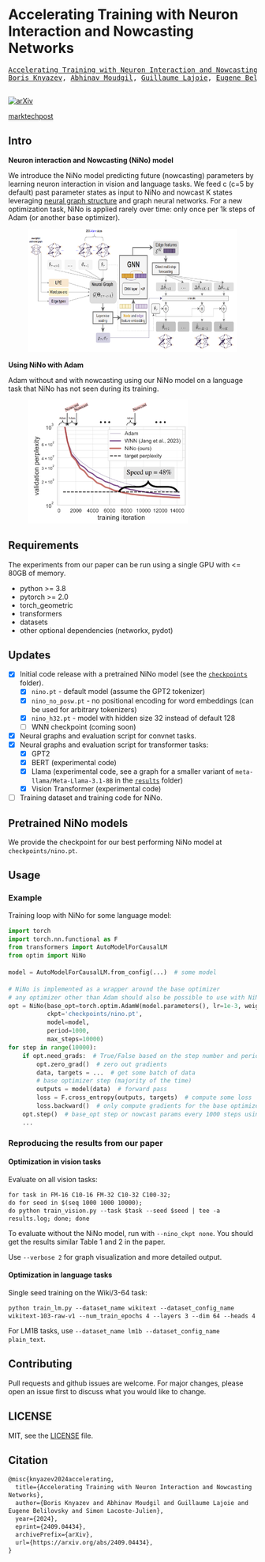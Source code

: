 # Accelerating Training with Neuron Interaction and Nowcasting Networks

<pre>
<a href="https://arxiv.org/abs/2409.04434/">Accelerating Training with Neuron Interaction and Nowcasting Networks</a>
<a href="http://bknyaz.github.io/">Boris Knyazev</a>, <a href="https://amoudgl.github.io/">Abhinav Moudgil</a>, <a href="https://www.guillaumelajoie.com/">Guillaume Lajoie</a>, <a href="https://eugenium.github.io/">Eugene Belilovsky</a>, <a href="https://www.iro.umontreal.ca/~slacoste/">Simon Lacoste-Julien</a>

</pre>

[![arXiv](https://img.shields.io/badge/arXiv-2403.12143-b31b1b.svg?logo=arxiv)](https://arxiv.org/abs/2409.04434)

[marktechpost](https://www.marktechpost.com/2024/09/17/nino-a-novel-machine-learning-approach-to-accelerate-neural-network-training-through-neuron-interaction-and-nowcasting/)

## Intro

**Neuron interaction and Nowcasting (NiNo) model** 

We introduce the NiNo model predicting future (nowcasting) parameters by learning neuron interaction 
in vision and language tasks. 
We feed c (c=5 by default) past parameter states as input to NiNo and 
nowcast K states leveraging [neural graph structure](https://github.com/mkofinas/neural-graphs) and graph neural networks.
For a new optimization task, NiNo is applied rarely over time: only once per 1k steps of Adam 
(or another base optimizer).
<figure> <img src="figs/fig_main.png" height="250"></figure>

**Using NiNo with Adam**

Adam without and with nowcasting using our NiNo model on a language task that NiNo has not seen during its training.
<figure> <img src="figs/fig_intro.png" height="250"></figure>



## Requirements

The experiments from our paper can be run using a single GPU with <= 80GB of memory.

- python >= 3.8
- pytorch >= 2.0
- torch_geometric
- transformers
- datasets
- other optional dependencies (networkx, pydot)

## Updates

- [x] Initial code release with a pretrained NiNo model (see the [`checkpoints`](checkpoints) folder).
  - [x] `nino.pt` - default model (assume the GPT2 tokenizer)
  - [x] `nino_no_posw.pt` - no positional encoding for word embeddings (can be used for arbitrary tokenizers)
  - [x] `nino_h32.pt` - model with hidden size 32 instead of default 128
  - [ ] WNN checkpoint (coming soon)
- [x] Neural graphs and evaluation script for convnet tasks.
- [x] Neural graphs and evaluation script for transformer tasks:
  - [x] GPT2
  - [x] BERT (experimental code)
  - [x] Llama (experimental code, see a graph for a smaller variant of `meta-llama/Meta-Llama-3.1-8B` in the [`results`](results) folder)
  - [x] Vision Transformer (experimental code)
- [ ] Training dataset and training code for NiNo. 

## Pretrained NiNo models

We provide the checkpoint for our best performing NiNo model at `checkpoints/nino.pt`.
 
## Usage

### Example

Training loop with NiNo for some language model:

```python
import torch
import torch.nn.functional as F
from transformers import AutoModelForCausalLM
from optim import NiNo

model = AutoModelForCausalLM.from_config(...)  # some model

# NiNo is implemented as a wrapper around the base optimizer
# any optimizer other than Adam should also be possible to use with NiNo
opt = NiNo(base_opt=torch.optim.AdamW(model.parameters(), lr=1e-3, weight_decay=1e-2),
           ckpt='checkpoints/nino.pt',
           model=model,
           period=1000,
           max_steps=10000)
for step in range(10000):
    if opt.need_grads:  # True/False based on the step number and period
        opt.zero_grad()  # zero out gradients
        data, targets = ...  # get some batch of data
        # base optimizer step (majority of the time)
        outputs = model(data)  # forward pass
        loss = F.cross_entropy(outputs, targets)  # compute some loss
        loss.backward()  # only compute gradients for the base optimizer            
    opt.step()  # base_opt step or nowcast params every 1000 steps using NiNo    
    ...
```

### Reproducing the results from our paper

#### Optimization in vision tasks

Evaluate on all vision tasks:
```commandline
for task in FM-16 C10-16 FM-32 C10-32 C100-32; 
do for seed in $(seq 1000 1000 10000); 
do python train_vision.py --task $task --seed $seed | tee -a results.log; done; done
```

To evaluate without the NiNo model, run with `--nino_ckpt none`.
You should get the results similar Table 1 and 2 in the paper.

Use `--verbose 2` for graph visualization and more detailed output.

#### Optimization in language tasks

Single seed training on the Wiki/3-64 task:

```commandline
python train_lm.py --dataset_name wikitext --dataset_config_name wikitext-103-raw-v1 --num_train_epochs 4 --layers 3 --dim 64 --heads 4
```

For LM1B tasks, use `--dataset_name lm1b --dataset_config_name plain_text`.

## Contributing

Pull requests and github issues are welcome. For major changes, please open an issue first to discuss what you would like to change.

## LICENSE

MIT, see the [LICENSE](LICENSE) file.


## Citation

```
@misc{knyazev2024accelerating,
  title={Accelerating Training with Neuron Interaction and Nowcasting Networks}, 
  author={Boris Knyazev and Abhinav Moudgil and Guillaume Lajoie and Eugene Belilovsky and Simon Lacoste-Julien},
  year={2024},
  eprint={2409.04434},
  archivePrefix={arXiv},
  url={https://arxiv.org/abs/2409.04434}, 
}
```
